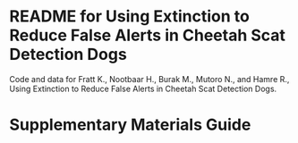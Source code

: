 # README for Using Extinction to Reduce False Alerts in Cheetah Scat Detection Dogs
Code and data for Fratt K., Nootbaar H., Burak M., Mutoro N., and Hamre R., Using Extinction to Reduce False Alerts in Cheetah Scat Detection Dogs. 

# Supplementary Materials Guide
